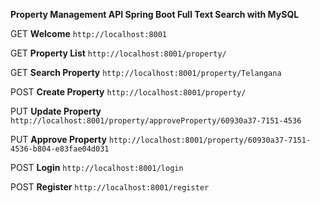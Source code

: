 **Property Management API Spring Boot Full Text Search with MySQL**


GET  **Welcome**
`http://localhost:8001`


GET **Property List**
`http://localhost:8001/property/ `


GET **Search Property**
`http://localhost:8001/property/Telangana `


POST **Create Property**
`http://localhost:8001/property/ `


PUT **Update Property**
`http://localhost:8001/property/approveProperty/60930a37-7151-4536 `


PUT **Approve Property**
`http://localhost:8001/property/60930a37-7151-4536-b804-e83fae04d031`


POST **Login**
`http://localhost:8001/login`

POST **Register**
`http://localhost:8001/register` 
